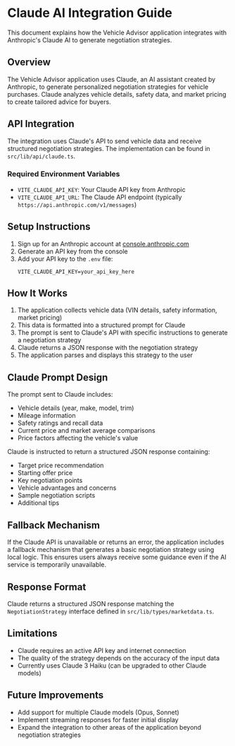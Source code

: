 # Claude AI Integration Guide

This document explains how the Vehicle Advisor application integrates with Anthropic's Claude AI to generate negotiation strategies.

## Overview

The Vehicle Advisor application uses Claude, an AI assistant created by Anthropic, to generate personalized negotiation strategies for vehicle purchases. Claude analyzes vehicle details, safety data, and market pricing to create tailored advice for buyers.

## API Integration

The integration uses Claude's API to send vehicle data and receive structured negotiation strategies. The implementation can be found in `src/lib/api/claude.ts`.

### Required Environment Variables

- `VITE_CLAUDE_API_KEY`: Your Claude API key from Anthropic
- `VITE_CLAUDE_API_URL`: The Claude API endpoint (typically `https://api.anthropic.com/v1/messages`)

## Setup Instructions

1. Sign up for an Anthropic account at [console.anthropic.com](https://console.anthropic.com/)
2. Generate an API key from the console
3. Add your API key to the `.env` file:
   ```
   VITE_CLAUDE_API_KEY=your_api_key_here
   ```

## How It Works

1. The application collects vehicle data (VIN details, safety information, market pricing)
2. This data is formatted into a structured prompt for Claude
3. The prompt is sent to Claude's API with specific instructions to generate a negotiation strategy
4. Claude returns a JSON response with the negotiation strategy
5. The application parses and displays this strategy to the user

## Claude Prompt Design

The prompt sent to Claude includes:
- Vehicle details (year, make, model, trim)
- Mileage information
- Safety ratings and recall data
- Current price and market average comparisons
- Price factors affecting the vehicle's value

Claude is instructed to return a structured JSON response containing:
- Target price recommendation
- Starting offer price
- Key negotiation points
- Vehicle advantages and concerns
- Sample negotiation scripts
- Additional tips

## Fallback Mechanism

If the Claude API is unavailable or returns an error, the application includes a fallback mechanism that generates a basic negotiation strategy using local logic. This ensures users always receive some guidance even if the AI service is temporarily unavailable.

## Response Format

Claude returns a structured JSON response matching the `NegotiationStrategy` interface defined in `src/lib/types/marketdata.ts`.

## Limitations

- Claude requires an active API key and internet connection
- The quality of the strategy depends on the accuracy of the input data
- Currently uses Claude 3 Haiku (can be upgraded to other Claude models)

## Future Improvements

- Add support for multiple Claude models (Opus, Sonnet)
- Implement streaming responses for faster initial display
- Expand the integration to other areas of the application beyond negotiation strategies